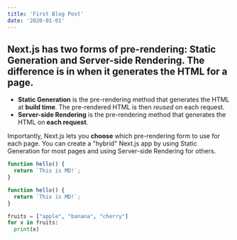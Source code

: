 ```yaml
---
title: 'First Blog Post'
date: '2020-01-01'
---
```


## Next.js has two forms of pre-rendering: **Static Generation** and **Server-side Rendering**. The difference is in **when** it generates the HTML for a page.

- **Static Generation** is the pre-rendering method that generates the HTML at **build time**. The pre-rendered HTML is then _reused_ on each request.
- **Server-side Rendering** is the pre-rendering method that generates the HTML on **each request**.

Importantly, Next.js lets you **choose** which pre-rendering form to use for each page. You can create a "hybrid" Next.js app by using Static Generation for most pages and using Server-side Rendering for others.

```javascript
function hello() {
  return `This is MD!`;
}
```

```jsx
function hello() {
  return `This is MD!`;
}
```

```python
fruits = ["apple", "banana", "cherry"]
for x in fruits:
  print(x)
```
